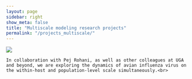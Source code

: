 ```yaml
---
layout: page
sidebar: right
show_meta: false
title: "Multiscale modeling research projects"
permalink: "/projects_multiscale/"
---
```




<div>
	<img class="TextWrap" src="{{ site.url }}/images/projects/multiscale.png">
</div>

<div>
	
	In collaboration with Pej Rohani, as well as other colleagues at UGA and beyond, we are exploring the dynamics of avian influenza virus on the within-host and population-level scale simultaneously.<br>
</div>
